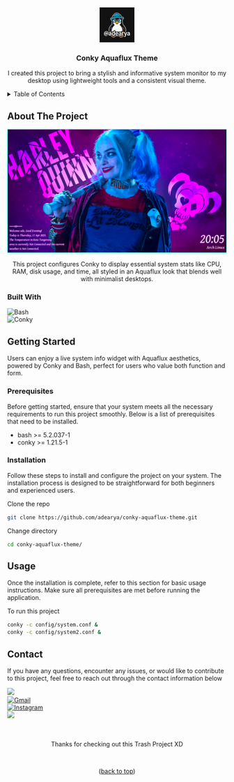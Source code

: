 <a name="readme-top"></a>

<!-- conky-aquaflux-theme -->
<br />

<div align="center">

<img src="https://raw.githubusercontent.com/adearya/conky-aquaflux-theme/HEAD/raw/images/github_user_logo.jpeg" alt="Github User Logo" width="80" height="80">

<h3 align="center">Conky Aquaflux Theme</h3>
    <p align="center">
        I created this project to bring a stylish and informative system monitor to my desktop using lightweight tools and a consistent visual theme.
    </p>
</div>

<!-- TABLE OF CONTENTS -->
<details>
    <summary>Table of Contents</summary>
    <ol>
        <li>
            <a href="#about-the-project">About The Project</a>
            <ul>
                <li><a href="#built-with">Built With</a></li>
            </ul>
        </li>
        <li>
            <a href="#getting-started">Getting Started</a>
            <ul>
                <li><a href="#prerequisites">Prerequisites</a></li>
                <li><a href="#installation">Installation</a></li>
            </ul>
        </li>
        <li><a href="#usage">Usage</a></li>
        <li><a href="#contact">Contact</a></li>
    </ol>
</details>


## About The Project

![App Screenshot](https://raw.githubusercontent.com/adearya/conky-aquaflux-theme/HEAD/raw/images/desktop_screenshot.png)

<p align="center">
    This project configures Conky to display essential system stats like CPU, RAM, disk usage, and time, all styled in an Aquaflux look that blends well with minimalist desktops.
</p>

### Built With
![Bash](https://img.shields.io/badge/Bash-4EAA25?logo=gnubash&logoColor=fff&style=for-the-badge) <br />
![Conky](https://img.shields.io/badge/Conky-ffffff?logo=freedesktopdotorg&style=for-the-badge&color=777777&logoColor=ffffff)<br />
<!-- add_built_with -->


## Getting Started

<p>
    Users can enjoy a live system info widget with Aquaflux aesthetics, powered by Conky and Bash, perfect for users who value both function and form.
</p>

### Prerequisites
<p>Before getting started, ensure that your system meets all the necessary requirements to run this project smoothly. Below is a list of prerequisites that need to be installed.</p>

<ul>
    <li>bash >= 5.2.037-1</li>
    <li>conky >= 1.21.5-1</li>
    <!-- add_prerequisites -->
</ul>

### Installation
<p>Follow these steps to install and configure the project on your system. The installation process is designed to be straightforward for both beginners and experienced users.</p>

Clone the repo
```sh
git clone https://github.com/adearya/conky-aquaflux-theme.git
```
Change directory
```sh
cd conky-aquaflux-theme/
```
<!-- add_installation -->


## Usage

<p>Once the installation is complete, refer to this section for basic usage instructions. Make sure all prerequisites are met before running the application.</p>

To run this project
```sh
conky -c config/system.conf &
conky -c config/system2.conf &
```
<!-- add_usage -->


## Contact

<p>If you have any questions, encounter any issues, or would like to contribute to this project, feel free to reach out through the contact information below</p>

<div>
    <a href="https://linkedin.com/in/ade-arya-bimantara">
        <img src="https://img.shields.io/badge/linkedin-%230077B5.svg?style=for-the-badge&logo=linkedin&logoColor=white">
    </a>
</div>
<div>
    <a href="mailto:ade.aryabimantara@gmail.com">
        <img src="https://img.shields.io/badge/Gmail-D14836?style=for-the-badge&logo=gmail&logoColor=white" alt="Gmail" />
    </a>
</div>
<div>
    <a href="https://www.instagram.com/adearyabmtra">
        <img src="https://img.shields.io/badge/Instagram-%23E4405F.svg?style=for-the-badge&logo=Instagram&logoColor=white" alt="Instagram" />
    </a>
</div>
<div>
    <a href="https://t.me/adearyabimantara">
        <img src="https://img.shields.io/badge/Telegram-2CA5E0?style=for-the-badge&logo=telegram&logoColor=white">
    </a>
</div>

<br />
<br />

<p align="center">Thanks for checking out this Trash Project XD</p>

<br />

<p align="center">(<a href="#readme-top">back to top</a>)</p>
